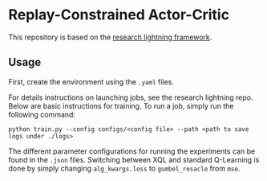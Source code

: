 # Replay-Constrained Actor-Critic

This repository is based on the [research lightning framework](https://github.com/jhejna/research-lightning).

## Usage
First, create the environment using the `.yaml` files.

For details instructions on launching jobs, see the research lightning repo. Below are basic instructions for training. To run a job, simply run the following command:

```
python train.py --config configs/<config file> --path <path to save logs under ./logs>
```

The different parameter configurations for running the experiments can be found in the `.json` files. Switching between XQL and standard Q-Learning is done by simply changing `alg_kwargs.loss` to `gumbel_resacle` from `mse`.